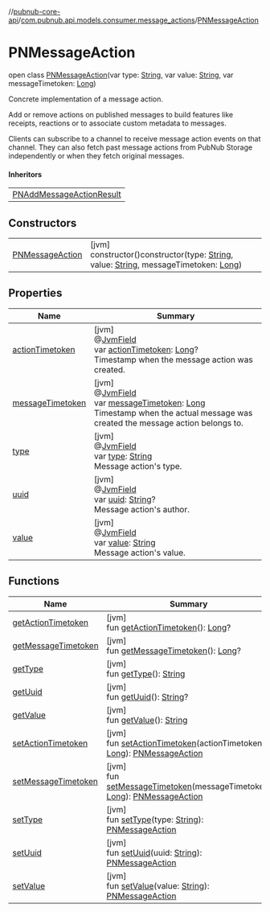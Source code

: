//[pubnub-core-api](../../../index.md)/[com.pubnub.api.models.consumer.message_actions](../index.md)/[PNMessageAction](index.md)

# PNMessageAction

open class [PNMessageAction](index.md)(var type: [String](https://kotlinlang.org/api/latest/jvm/stdlib/kotlin/-string/index.html), var value: [String](https://kotlinlang.org/api/latest/jvm/stdlib/kotlin/-string/index.html), var messageTimetoken: [Long](https://kotlinlang.org/api/latest/jvm/stdlib/kotlin/-long/index.html))

Concrete implementation of a message action.

Add or remove actions on published messages to build features like receipts, reactions or to associate custom metadata to messages.

Clients can subscribe to a channel to receive message action events on that channel. They can also fetch past message actions from PubNub Storage independently or when they fetch original messages.

#### Inheritors

| |
|---|
| [PNAddMessageActionResult](../-p-n-add-message-action-result/index.md) |

## Constructors

| | |
|---|---|
| [PNMessageAction](-p-n-message-action.md) | [jvm]<br>constructor()constructor(type: [String](https://kotlinlang.org/api/latest/jvm/stdlib/kotlin/-string/index.html), value: [String](https://kotlinlang.org/api/latest/jvm/stdlib/kotlin/-string/index.html), messageTimetoken: [Long](https://kotlinlang.org/api/latest/jvm/stdlib/kotlin/-long/index.html)) |

## Properties

| Name | Summary |
|---|---|
| [actionTimetoken](action-timetoken.md) | [jvm]<br>@[JvmField](https://kotlinlang.org/api/latest/jvm/stdlib/kotlin.jvm/-jvm-field/index.html)<br>var [actionTimetoken](action-timetoken.md): [Long](https://kotlinlang.org/api/latest/jvm/stdlib/kotlin/-long/index.html)?<br>Timestamp when the message action was created. |
| [messageTimetoken](message-timetoken.md) | [jvm]<br>@[JvmField](https://kotlinlang.org/api/latest/jvm/stdlib/kotlin.jvm/-jvm-field/index.html)<br>var [messageTimetoken](message-timetoken.md): [Long](https://kotlinlang.org/api/latest/jvm/stdlib/kotlin/-long/index.html)<br>Timestamp when the actual message was created the message action belongs to. |
| [type](type.md) | [jvm]<br>@[JvmField](https://kotlinlang.org/api/latest/jvm/stdlib/kotlin.jvm/-jvm-field/index.html)<br>var [type](type.md): [String](https://kotlinlang.org/api/latest/jvm/stdlib/kotlin/-string/index.html)<br>Message action's type. |
| [uuid](uuid.md) | [jvm]<br>@[JvmField](https://kotlinlang.org/api/latest/jvm/stdlib/kotlin.jvm/-jvm-field/index.html)<br>var [uuid](uuid.md): [String](https://kotlinlang.org/api/latest/jvm/stdlib/kotlin/-string/index.html)?<br>Message action's author. |
| [value](value.md) | [jvm]<br>@[JvmField](https://kotlinlang.org/api/latest/jvm/stdlib/kotlin.jvm/-jvm-field/index.html)<br>var [value](value.md): [String](https://kotlinlang.org/api/latest/jvm/stdlib/kotlin/-string/index.html)<br>Message action's value. |

## Functions

| Name | Summary |
|---|---|
| [getActionTimetoken](get-action-timetoken.md) | [jvm]<br>fun [getActionTimetoken](get-action-timetoken.md)(): [Long](https://kotlinlang.org/api/latest/jvm/stdlib/kotlin/-long/index.html)? |
| [getMessageTimetoken](get-message-timetoken.md) | [jvm]<br>fun [getMessageTimetoken](get-message-timetoken.md)(): [Long](https://kotlinlang.org/api/latest/jvm/stdlib/kotlin/-long/index.html)? |
| [getType](get-type.md) | [jvm]<br>fun [getType](get-type.md)(): [String](https://kotlinlang.org/api/latest/jvm/stdlib/kotlin/-string/index.html) |
| [getUuid](get-uuid.md) | [jvm]<br>fun [getUuid](get-uuid.md)(): [String](https://kotlinlang.org/api/latest/jvm/stdlib/kotlin/-string/index.html)? |
| [getValue](get-value.md) | [jvm]<br>fun [getValue](get-value.md)(): [String](https://kotlinlang.org/api/latest/jvm/stdlib/kotlin/-string/index.html) |
| [setActionTimetoken](set-action-timetoken.md) | [jvm]<br>fun [setActionTimetoken](set-action-timetoken.md)(actionTimetoken: [Long](https://kotlinlang.org/api/latest/jvm/stdlib/kotlin/-long/index.html)): [PNMessageAction](index.md) |
| [setMessageTimetoken](set-message-timetoken.md) | [jvm]<br>fun [setMessageTimetoken](set-message-timetoken.md)(messageTimetoken: [Long](https://kotlinlang.org/api/latest/jvm/stdlib/kotlin/-long/index.html)): [PNMessageAction](index.md) |
| [setType](set-type.md) | [jvm]<br>fun [setType](set-type.md)(type: [String](https://kotlinlang.org/api/latest/jvm/stdlib/kotlin/-string/index.html)): [PNMessageAction](index.md) |
| [setUuid](set-uuid.md) | [jvm]<br>fun [setUuid](set-uuid.md)(uuid: [String](https://kotlinlang.org/api/latest/jvm/stdlib/kotlin/-string/index.html)): [PNMessageAction](index.md) |
| [setValue](set-value.md) | [jvm]<br>fun [setValue](set-value.md)(value: [String](https://kotlinlang.org/api/latest/jvm/stdlib/kotlin/-string/index.html)): [PNMessageAction](index.md) |
